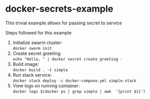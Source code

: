 # docker-secrets-example
This trivial example allows for passing secret to service

Steps followed for this example
1. Initialize swarm cluster:  
  `docker swarm init`
1. Create secret greeting:  
  `echo "Hello, " | docker secret create greeting -`
1. Build image:  
  `docker build . -t simple`
1. Run stack service:  
  `docker stack deploy -c docker-compose.yml simple-stack`
1. View logs on running container:  
  `docker logs $(docker ps | grep simple | awk  '{print $1}')`
